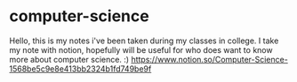# computer-science

Hello, this is my notes i've been taken during my classes in college. I take my note with notion, hopefully will be useful for who does want to know more about computer science. :)
https://www.notion.so/Computer-Science-1568be5c9e8e413bb2324b1fd749be9f
